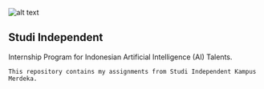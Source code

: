![alt text](https://stmikgici.ac.id/wp-content/uploads/2020/09/MASTER.png)

## Studi Independent

Internship Program for Indonesian Artificial Intelligence (AI) Talents.

```
This repository contains my assignments from Studi Independent Kampus Merdeka.
```
